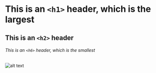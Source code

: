 # This is an `<h1>` header, which is the largest

## This is an `<h2>` header

###### This is an `<h6>` header, which is the smallest

![alt text](https://octodex.github.com/images/yaktocat.png "Image of Yaktocat")
